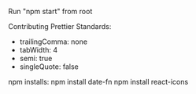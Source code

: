 Run "npm start" from root

Contributing
Prettier Standards: 
- trailingComma: none
- tabWidth: 4
- semi: true
- singleQuote: false

npm installs:
npm install date-fn
npm install react-icons